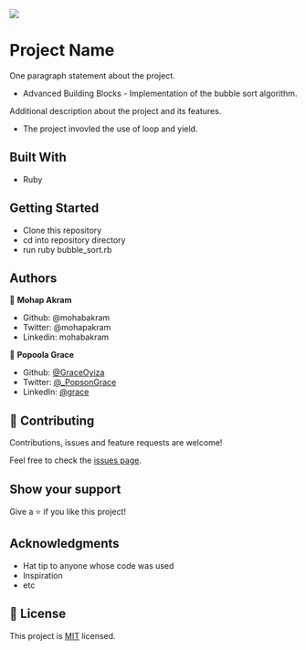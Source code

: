 ![](https://img.shields.io/badge/Microverse-blueviolet)

# Project Name

One paragraph statement about the project.

- Advanced Building Blocks - Implementation of the bubble sort algorithm.

Additional description about the project and its features.

- The project invovled the use of loop and yield.

## Built With

- Ruby

## Getting Started

- Clone this repository
- cd into repository directory
- run ruby bubble_sort.rb

## Authors

👤 **Mohap Akram**

- Github: @mohabakram
- Twitter: @mohapakram
- Linkedin: mohabakram

👤 **Popoola Grace**

- Github: [@GraceOyiza](https://github.com/GraceOyiza)
- Twitter: [@_PopsonGrace](https://twitter.com/_PopsonGrace)
- LinkedIn: [@grace](https://www.linkedin.com/in/grace-popoola-657a181aa/)

## 🤝 Contributing

Contributions, issues and feature requests are welcome!

Feel free to check the [issues page](issues/).

## Show your support

Give a ⭐️ if you like this project!

## Acknowledgments

- Hat tip to anyone whose code was used
- Inspiration
- etc

## 📝 License

This project is [MIT](lic.url) licensed.